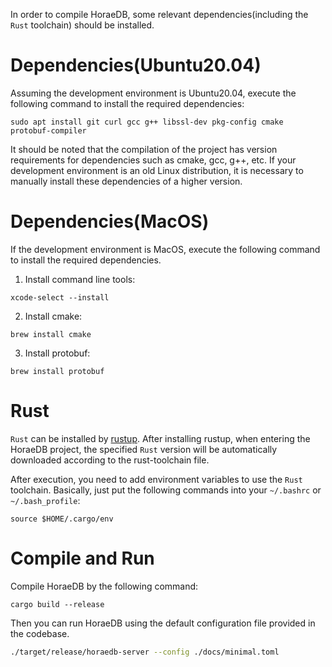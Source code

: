 In order to compile HoraeDB, some relevant dependencies(including the `Rust` toolchain) should be installed.

# Dependencies(Ubuntu20.04)

Assuming the development environment is Ubuntu20.04, execute the following command to install the required dependencies:

```shell
sudo apt install git curl gcc g++ libssl-dev pkg-config cmake protobuf-compiler
```

It should be noted that the compilation of the project has version requirements for dependencies such as cmake, gcc, g++, etc. If your development environment is an old Linux distribution, it is necessary to manually install these dependencies of a higher version.

# Dependencies(MacOS)

If the development environment is MacOS, execute the following command to install the required dependencies.

1. Install command line tools:

```shell
xcode-select --install
```

2. Install cmake:

```shell
brew install cmake
```

3. Install protobuf:

```shell
brew install protobuf
```

# Rust

`Rust` can be installed by [rustup](https://rustup.rs/). After installing rustup, when entering the HoraeDB project, the specified `Rust` version will be automatically downloaded according to the rust-toolchain file.

After execution, you need to add environment variables to use the `Rust` toolchain. Basically, just put the following commands into your `~/.bashrc` or `~/.bash_profile`:

```shell
source $HOME/.cargo/env
```

# Compile and Run

Compile HoraeDB by the following command:

```
cargo build --release
```

Then you can run HoraeDB using the default configuration file provided in the codebase.

```bash
./target/release/horaedb-server --config ./docs/minimal.toml
```
